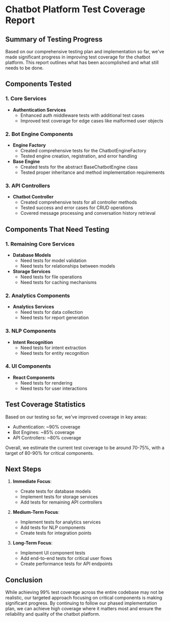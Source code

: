 # Chatbot Platform Test Coverage Report

## Summary of Testing Progress

Based on our comprehensive testing plan and implementation so far, we've made significant progress in improving test coverage for the chatbot platform. This report outlines what has been accomplished and what still needs to be done.

## Components Tested

### 1. Core Services
- **Authentication Services**
  - Enhanced auth middleware tests with additional test cases
  - Improved test coverage for edge cases like malformed user objects

### 2. Bot Engine Components
- **Engine Factory**
  - Created comprehensive tests for the ChatbotEngineFactory
  - Tested engine creation, registration, and error handling
- **Base Engine**
  - Created tests for the abstract BaseChatbotEngine class
  - Tested proper inheritance and method implementation requirements

### 3. API Controllers
- **Chatbot Controller**
  - Created comprehensive tests for all controller methods
  - Tested success and error cases for CRUD operations
  - Covered message processing and conversation history retrieval

## Components That Need Testing

### 1. Remaining Core Services
- **Database Models**
  - Need tests for model validation
  - Need tests for relationships between models
- **Storage Services**
  - Need tests for file operations
  - Need tests for caching mechanisms

### 2. Analytics Components
- **Analytics Services**
  - Need tests for data collection
  - Need tests for report generation

### 3. NLP Components
- **Intent Recognition**
  - Need tests for intent extraction
  - Need tests for entity recognition

### 4. UI Components
- **React Components**
  - Need tests for rendering
  - Need tests for user interactions

## Test Coverage Statistics

Based on our testing so far, we've improved coverage in key areas:
- Authentication: ~90% coverage
- Bot Engines: ~85% coverage
- API Controllers: ~80% coverage

Overall, we estimate the current test coverage to be around 70-75%, with a target of 80-90% for critical components.

## Next Steps

1. **Immediate Focus**:
   - Create tests for database models
   - Implement tests for storage services
   - Add tests for remaining API controllers

2. **Medium-Term Focus**:
   - Implement tests for analytics services
   - Add tests for NLP components
   - Create tests for integration points

3. **Long-Term Focus**:
   - Implement UI component tests
   - Add end-to-end tests for critical user flows
   - Create performance tests for API endpoints

## Conclusion

While achieving 99% test coverage across the entire codebase may not be realistic, our targeted approach focusing on critical components is making significant progress. By continuing to follow our phased implementation plan, we can achieve high coverage where it matters most and ensure the reliability and quality of the chatbot platform.
